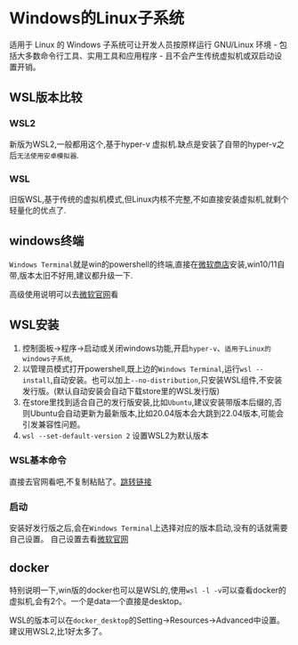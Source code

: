 # Windows的Linux子系统
适用于 Linux 的 Windows 子系统可让开发人员按原样运行 GNU/Linux 环境 - 包括大多数命令行工具、实用工具和应用程序 - 且不会产生传统虚拟机或双启动设置开销。

## WSL版本比较 

### WSL2

新版为WSL2,一般都用这个,基于hyper-v 虚拟机.缺点是安装了自带的hyper-v之后`无法使用安卓模拟器`.

### WSL
旧版WSL,基于传统的虚拟机模式,但Linux内核不完整,不如直接安装虚拟机,就剩个轻量化的优点了.

## windows终端
`Windows Terminal`就是win的powershell的终端,直接在[微软商店](https://aka.ms/terminal)安装,win10/11自带,版本太旧不好用,建议都升级一下.

高级使用说明可以去[微软官网](https://learn.microsoft.com/zh-cn/windows/terminal/install)看

## WSL安装

1. 控制面板->程序->启动或关闭windows功能,开启`hyper-v`、`适用于Linux的windows子系统`,
2. 以管理员模式打开powershell,既上边的`Windows Terminal`,运行`wsl --install`,自动安装。也可以加上`--no-distribution`,只安装WSL组件,不安装发行版。(默认自动安装会自动下载store里的WSL发行版)
3. 在store里找到适合自己的发行版安装,比如`Ubuntu`,建议安装带版本后缀的,否则Ubuntu会自动更新为最新版本,比如20.04版本会大跳到22.04版本,可能会引发兼容性问题。
4. `wsl --set-default-version 2` 设置WSL2为默认版本

### WSL基本命令

直接去官网看吧,不复制粘贴了。[跳转链接](https://learn.microsoft.com/zh-cn/windows/wsl/basic-commands#install)

### 启动
安装好发行版之后,会在`Windows Terminal`上选择对应的版本启动,没有的话就需要自己设置。
自己设置去看[微软官网](https://learn.microsoft.com/zh-cn/windows/terminal/install)

## docker

特别说明一下,win版的docker也可以是WSL的,使用`wsl -l -v`可以查看docker的虚拟机,会有2个。一个是data一个直接是desktop。

WSL的版本可以在`docker_desktop`的Setting->Resources->Advanced中设置。建议用WSL2,比1好太多了。
